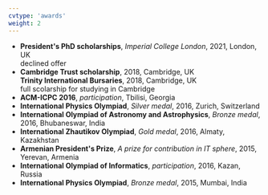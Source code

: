 ```yaml
---
cvtype: 'awards'
weight: 2
---
```

* **President's PhD scholarships**, *Imperial College London*, 2021, London, UK \
    declined offer
* **Cambridge Trust scholarship**, 2018, Cambridge, UK \
  **Trinity International Bursaries**, 2018, Cambridge, UK \
  full scolarship for studying in Cambridge
* **ACM-ICPC 2016**, *participation*, Tbilisi, Georgia
* **International Physics Olympiad**, *Silver medal*, 2016, Zurich, Switzerland
* **International Olympiad of Astronomy and Astrophysics**, *Bronze medal*, 2016, Bhubaneswar, India
* **International Zhautikov Olympiad**, *Gold medal*, 2016, Almaty, Kazakhstan
* **Armenian President's Prize**, *A prize for contribution in IT sphere*,  2015, Yerevan, Armenia
* **International Olympiad of Informatics**, *participation*, 2016, Kazan, Russia
* **International Physics Olympiad**, *Bronze medal*, 2015, Mumbai, India
